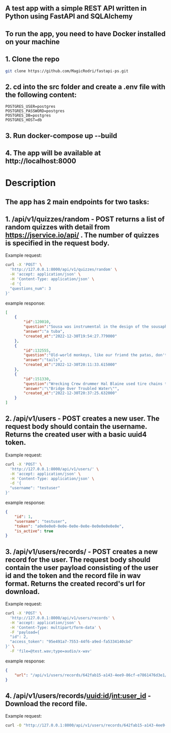 ## A test app with a simple REST API written in Python using FastAPI and SQLAlchemy
## To run the app, you need to have Docker installed on your machine
## 1. Clone the repo
```bash
git clone https://github.com/MagicRodri/fastapi-ps.git
```
## 2. cd into the src folder and create a .env file with the following content:
```
POSTGRES_USER=postgres
POSTGRES_PASSWORD=postgres
POSTGRES_DB=postgres
POSTGRES_HOST=db
```
## 3. Run docker-compose up --build
## 4. The app will be available at http://localhost:8000

# Description
## The app has 2 main endpoints for two tasks:
## 1. /api/v1/quizzes/random - POST returns a list of random quizzes with detail from https://jservice.io/api/ . The number of quizzes is specified in the request body.
Example request:
```bash
curl -X 'POST' \
  'http://127.0.0.1:8000/api/v1/quizzes/random' \
  -H 'accept: application/json' \
  -H 'Content-Type: application/json' \
  -d '{
  "questions_num": 3
}'
```
example response:
```json
[
    {
        "id":120010,
        "question":"Sousa was instrumental in the design of the sousaphone, a bass one of these with an upright bell",
        "answer":"a tuba",
        "created_at":"2022-12-30T19:54:27.779000"
    },
    {
        "id":132555,
        "question":"Old-world monkeys, like our friend the patas, don't have prehensile these, many new-world monkeys do",
        "answer":"tails",
        "created_at":"2022-12-30T20:11:33.615000"
    },
    {
        "id":151330,
        "question":"Wrecking Crew drummer Hal Blaine used tire chains to lay down the crashing sounds on this Simon & Garfunkel No. 1",
        "answer":"\"Bridge Over Troubled Water\"",
        "created_at":"2022-12-30T20:37:25.632000"
    }
]
```

## 2. /api/v1/users - POST creates a new user. The request body should contain the username. Returns the created user with a basic uuid4 token.
Example request:
```bash
curl -X 'POST' \
  'http://127.0.0.1:8000/api/v1/users/' \
  -H 'accept: application/json' \
  -H 'Content-Type: application/json' \
  -d '{
  "username": "testuser"
}'
```
example response:
```json
{
    "id": 1,
    "username": "testuser",
    "token": "a0e0e0e0-0e0e-0e0e-0e0e-0e0e0e0e0e0e",
    "is_active": true
}
```

## 3. /api/v1/users/records/ - POST creates a new record for the user. The request body should contain the user payload consisting of the user id and the token and the record file in wav format. Returns the created record's url for download.
Example request:
```bash
curl -X 'POST' \
  'http://127.0.0.1:8000/api/v1/users/records' \
  -H 'accept: application/json' \
  -H 'Content-Type: multipart/form-data' \
  -F 'payload={
  "id": 2,
  "access_token": "95e491a7-7553-44f6-a9ed-fa5334140cbd"
}' \
  -F 'file=@test.wav;type=audio/x-wav'
```
example response:
```json
{
    "url": "/api/v1/users/records/642fab15-a143-4ee9-86cf-e7861476d3e1/2"
}
```

## 4. /api/v1/users/records/<uuid:id>/<int:user_id> - Download the record file.
Example request:
```bash
curl -O "http://127.0.0.1:8000/api/v1/users/records/642fab15-a143-4ee9-86cf-e7861476d3e1/2"
```